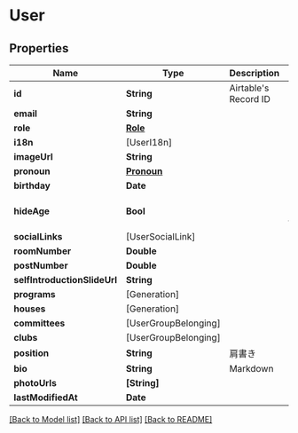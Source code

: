 # User

## Properties
Name | Type | Description | Notes
------------ | ------------- | ------------- | -------------
**id** | **String** | Airtable&#39;s Record ID | 
**email** | **String** |  | 
**role** | [**Role**](Role.md) |  | 
**i18n** | [UserI18n] |  | 
**imageUrl** | **String** |  | [optional] 
**pronoun** | [**Pronoun**](Pronoun.md) |  | [optional] 
**birthday** | **Date** |  | [optional] 
**hideAge** | **Bool** |  | [optional] [default to false]
**socialLinks** | [UserSocialLink] |  | [optional] 
**roomNumber** | **Double** |  | [optional] 
**postNumber** | **Double** |  | [optional] 
**selfIntroductionSlideUrl** | **String** |  | [optional] 
**programs** | [Generation] |  | [optional] 
**houses** | [Generation] |  | [optional] 
**committees** | [UserGroupBelonging] |  | [optional] 
**clubs** | [UserGroupBelonging] |  | [optional] 
**position** | **String** | 肩書き | [optional] 
**bio** | **String** | Markdown | [optional] 
**photoUrls** | **[String]** |  | [optional] 
**lastModifiedAt** | **Date** |  | [optional] 

[[Back to Model list]](../README.md#documentation-for-models) [[Back to API list]](../README.md#documentation-for-api-endpoints) [[Back to README]](../README.md)


